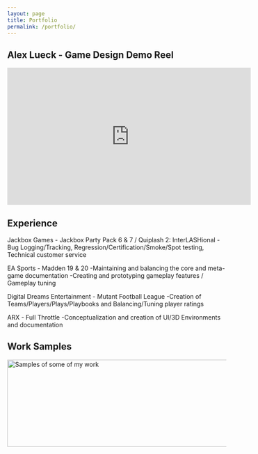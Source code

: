 ```yaml
---
layout: page
title: Portfolio
permalink: /portfolio/
---
```

<link rel="icon" href="images/favicon02.ico" type="image/x-icon"/>

## Alex Lueck - Game Design Demo Reel

<iframe width="560" height="315" src="https://www.youtube.com/embed/2gdbhwo8zW4" frameborder="0" 
allow="accelerometer; autoplay; encrypted-media; gyroscope; vertical-align: middle; picture-in-picture" allowfullscreen></iframe>

## Experience
Jackbox Games - Jackbox Party Pack 6 & 7 / Quiplash 2: InterLASHional
-Bug Logging/Tracking, Regression/Certification/Smoke/Spot testing, Technical customer service

EA Sports - Madden 19 & 20
-Maintaining and balancing the core and meta-game documentation
-Creating and prototyping gameplay features / Gameplay tuning

Digital Dreams Entertainment - Mutant Football League
-Creation of Teams/Players/Plays/Playbooks and Balancing/Tuning player ratings

ARX - Full Throttle
-Conceptualization and creation of UI/3D Environments and documentation

## Work Samples
<img src="http://Callmezyos.github.io/images/AlexLueckWorkSamples.jpg" alt="Samples of some of my work" style="width:1750px;height:200px;vertical-align: middle">
